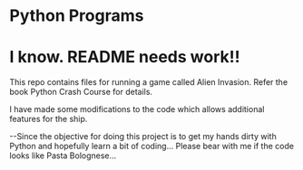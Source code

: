 # Python Programs
# I know. README needs work!!

This repo contains files for running a game called Alien Invasion. Refer the book Python Crash Course for details.

I have made some modifications to the code which allows additional features for the ship.

--Since the objective for doing this project is to get my hands dirty with Python and hopefully learn a bit of coding... Please bear with me if the code looks like Pasta Bolognese...
